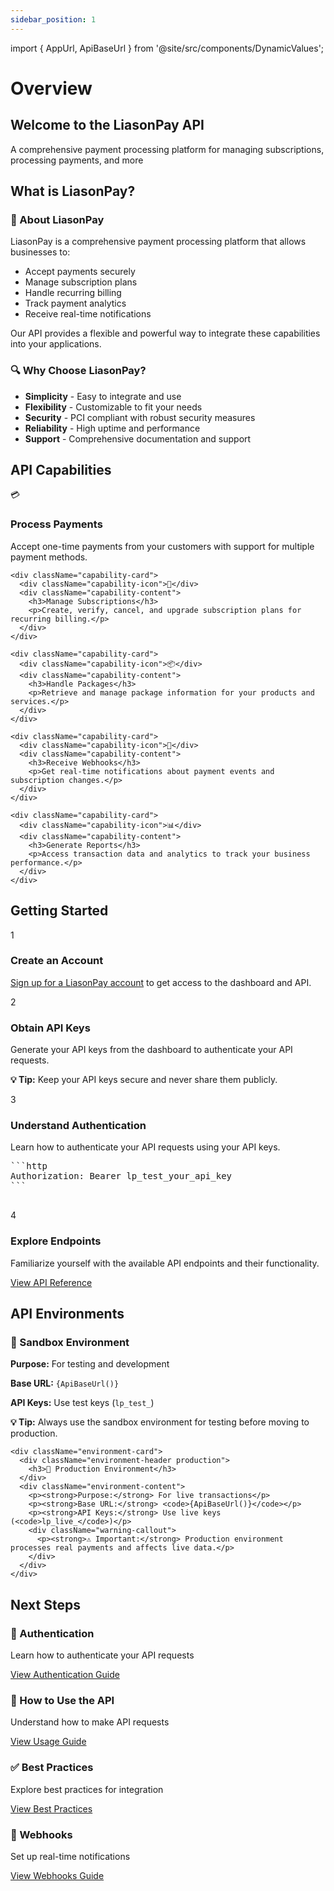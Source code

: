 ```yaml
---
sidebar_position: 1
---
```


import { AppUrl, ApiBaseUrl } from '@site/src/components/DynamicValues';

# Overview

<div className="explorer-header">
  <div className="explorer-header-content">
    <h2>Welcome to the LiasonPay API</h2>
    <p>A comprehensive payment processing platform for managing subscriptions, processing payments, and more</p>
  </div>
</div>

## What is LiasonPay?

<div className="features-grid">
  <div className="feature-card">
    <h3>🏢 About LiasonPay</h3>
    <p>LiasonPay is a comprehensive payment processing platform that allows businesses to:</p>
    <ul>
      <li>Accept payments securely</li>
      <li>Manage subscription plans</li>
      <li>Handle recurring billing</li>
      <li>Track payment analytics</li>
      <li>Receive real-time notifications</li>
    </ul>
    <p>Our API provides a flexible and powerful way to integrate these capabilities into your applications.</p>
  </div>

  <div className="feature-card">
    <h3>🔍 Why Choose LiasonPay?</h3>
    <ul>
      <li><strong>Simplicity</strong> - Easy to integrate and use</li>
      <li><strong>Flexibility</strong> - Customizable to fit your needs</li>
      <li><strong>Security</strong> - PCI compliant with robust security measures</li>
      <li><strong>Reliability</strong> - High uptime and performance</li>
      <li><strong>Support</strong> - Comprehensive documentation and support</li>
    </ul>
  </div>
</div>

## API Capabilities

<div className="capabilities-section">
  <div className="capabilities-grid">
    <div className="capability-card">
      <div className="capability-icon">💳</div>
      <div className="capability-content">
        <h3>Process Payments</h3>
        <p>Accept one-time payments from your customers with support for multiple payment methods.</p>
      </div>
    </div>

    <div className="capability-card">
      <div className="capability-icon">🔄</div>
      <div className="capability-content">
        <h3>Manage Subscriptions</h3>
        <p>Create, verify, cancel, and upgrade subscription plans for recurring billing.</p>
      </div>
    </div>

    <div className="capability-card">
      <div className="capability-icon">📦</div>
      <div className="capability-content">
        <h3>Handle Packages</h3>
        <p>Retrieve and manage package information for your products and services.</p>
      </div>
    </div>

    <div className="capability-card">
      <div className="capability-icon">🔔</div>
      <div className="capability-content">
        <h3>Receive Webhooks</h3>
        <p>Get real-time notifications about payment events and subscription changes.</p>
      </div>
    </div>

    <div className="capability-card">
      <div className="capability-icon">📊</div>
      <div className="capability-content">
        <h3>Generate Reports</h3>
        <p>Access transaction data and analytics to track your business performance.</p>
      </div>
    </div>

  </div>
</div>

## Getting Started

<div className="setup-steps">
  <div className="setup-step">
    <div className="step-number">1</div>
    <div className="step-content">
      <h3>Create an Account</h3>
      <p><a href={AppUrl()} target="_blank" rel="noopener noreferrer">Sign up for a LiasonPay account</a> to get access to the dashboard and API.</p>
    </div>
  </div>

  <div className="setup-step">
    <div className="step-number">2</div>
    <div className="step-content">
      <h3>Obtain API Keys</h3>
      <p>Generate your API keys from the dashboard to authenticate your API requests.</p>
      <div className="info-callout">
        <p><strong>💡 Tip:</strong> Keep your API keys secure and never share them publicly.</p>
      </div>
    </div>
  </div>

  <div className="setup-step">
    <div className="step-number">3</div>
    <div className="step-content">
      <h3>Understand Authentication</h3>
      <p>Learn how to authenticate your API requests using your API keys.</p>
      <div className="code-block-container">
        <pre className="code-block">
```http
Authorization: Bearer lp_test_your_api_key
```
        </pre>
      </div>
    </div>
  </div>

  <div className="setup-step">
    <div className="step-number">4</div>
    <div className="step-content">
      <h3>Explore Endpoints</h3>
      <p>Familiarize yourself with the available API endpoints and their functionality.</p>
      <a href="/api-reference" className="button button--secondary">View API Reference</a>
    </div>
  </div>
</div>

## API Environments

<div className="environments-section">
  <div className="environment-cards">
    <div className="environment-card">
      <div className="environment-header sandbox">
        <h3>🧪 Sandbox Environment</h3>
      </div>
      <div className="environment-content">
        <p><strong>Purpose:</strong> For testing and development</p>
        <p><strong>Base URL:</strong> <code>{ApiBaseUrl()}</code></p>
        <p><strong>API Keys:</strong> Use test keys (<code>lp_test_</code>)</p>
        <div className="info-callout">
          <p><strong>💡 Tip:</strong> Always use the sandbox environment for testing before moving to production.</p>
        </div>
      </div>
    </div>

    <div className="environment-card">
      <div className="environment-header production">
        <h3>🚀 Production Environment</h3>
      </div>
      <div className="environment-content">
        <p><strong>Purpose:</strong> For live transactions</p>
        <p><strong>Base URL:</strong> <code>{ApiBaseUrl()}</code></p>
        <p><strong>API Keys:</strong> Use live keys (<code>lp_live_</code>)</p>
        <div className="warning-callout">
          <p><strong>⚠️ Important:</strong> Production environment processes real payments and affects live data.</p>
        </div>
      </div>
    </div>

  </div>
</div>

## Next Steps

<div className="next-steps-section">
  <div className="next-step-card">
    <h3>🔐 Authentication</h3>
    <p>Learn how to authenticate your API requests</p>
    <a href="./authentication" className="button button--secondary">View Authentication Guide</a>
  </div>

  <div className="next-step-card">
    <h3>📘 How to Use the API</h3>
    <p>Understand how to make API requests</p>
    <a href="./how-to-use" className="button button--secondary">View Usage Guide</a>
  </div>

  <div className="next-step-card">
    <h3>✅ Best Practices</h3>
    <p>Explore best practices for integration</p>
    <a href="./best-practices" className="button button--secondary">View Best Practices</a>
  </div>

  <div className="next-step-card">
    <h3>🔔 Webhooks</h3>
    <p>Set up real-time notifications</p>
    <a href="./webhooks" className="button button--secondary">View Webhooks Guide</a>
  </div>
</div>
